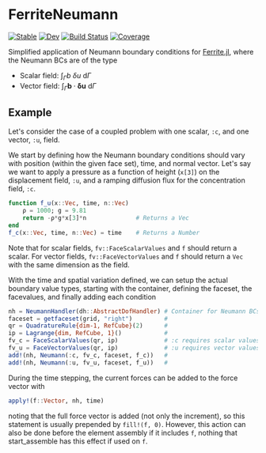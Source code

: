 # FerriteNeumann

[![Stable](https://img.shields.io/badge/docs-stable-blue.svg)](https://KnutAM.github.io/FerriteNeumann.jl/stable)
[![Dev](https://img.shields.io/badge/docs-dev-blue.svg)](https://KnutAM.github.io/FerriteNeumann.jl/dev)
[![Build Status](https://github.com/KnutAM/FerriteNeumann.jl/actions/workflows/CI.yml/badge.svg?branch=main)](https://github.com/KnutAM/FerriteNeumann.jl/actions/workflows/CI.yml?query=branch%3Amain)
[![Coverage](https://codecov.io/gh/KnutAM/FerriteNeumann.jl/branch/main/graph/badge.svg)](https://codecov.io/gh/KnutAM/FerriteNeumann.jl)

Simplified application of Neumann boundary conditions for [Ferrite.jl](https://github.com/Ferrite-FEM/Ferrite.jl/), 
where the Neumann BCs are of the type

- Scalar field: $\int_{\Gamma} b \ \delta u \ \mathrm{d}\Gamma$
- Vector field: $\int_{\Gamma} \boldsymbol{b} \cdot \boldsymbol{\delta u} \ \mathrm{d}\Gamma$

## Example
Let's consider the case of a coupled problem with one 
scalar, `:c`, and one vector, `:u`, field. 

We start by defining how the Neumann boundary conditions should vary with 
position (within the given face set), time, and normal vector. 
Let's say we want to apply a pressure as a function of height (`x[3]`) on 
the displacement field, `:u`, and a ramping diffusion flux for the 
concentration field, `:c`. 
```julia
function f_u(x::Vec, time, n::Vec)
    ρ = 1000; g = 9.81
    return -ρ*g*x[3]*n              # Returns a Vec
end
f_c(x::Vec, time, n::Vec) = time    # Returns a Number
```

Note that for scalar fields, `fv::FaceScalarValues` and `f` should 
return a scalar. For vector fields, `fv::FaceVectorValues` and `f` 
should return a `Vec` with the same dimension as the field.

With the time and spatial variation defined, we can setup the actual 
boundary value types, starting with the container, defining the faceset, 
the facevalues, and finally adding each condition

```julia
nh = NeumannHandler(dh::AbstractDofHandler) # Container for Neumann BCs
faceset = getfaceset(grid, "right")         # 
qr = QuadratureRule{dim-1, RefCube}(2)      # 
ip = Lagrange{dim, RefCube, 1}()            #
fv_c = FaceScalarValues(qr, ip)             # :c requires scalar values
fv_u = FaceVectorValues(qr, ip)             # :u requires vector values
add!(nh, Neumann(:c, fv_c, faceset, f_c))   #
add!(nh, Neumann(:u, fv_u, faceset, f_u))   # 
```

During the time stepping, the current forces can be added to the force vector with 

```julia
apply!(f::Vector, nh, time)
```
noting that the full force vector is added (not only the increment), so this statement 
is usually prepended by `fill!(f, 0)`. However, this action can also be done before 
the element assembly if it includes `f`, nothing that start_assemble has this effect
if used on `f`. 